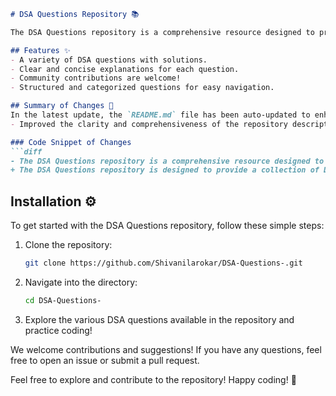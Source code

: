 ```markdown
# DSA Questions Repository 📚

The DSA Questions repository is a comprehensive resource designed to provide a collection of Data Structures and Algorithms (DSA) questions to help you enhance your coding skills and prepare for technical interviews.

## Features ✨
- A variety of DSA questions with solutions.
- Clear and concise explanations for each question.
- Community contributions are welcome! 
- Structured and categorized questions for easy navigation.

## Summary of Changes 📝
In the latest update, the `README.md` file has been auto-updated to enhance the description of the repository. The following changes were made:
- Improved the clarity and comprehensiveness of the repository description.

### Code Snippet of Changes
```diff
- The DSA Questions repository is a comprehensive resource designed to provide a collection of Data Structures and Algorithms (DSA) questions to help you enhance your coding skills and prepare for technical interviews.
+ The DSA Questions repository is designed to provide a collection of Data Structures and Algorithms (DSA) questions to help you enhance your coding skills and prepare for technical interviews.
```

## Installation ⚙️
To get started with the DSA Questions repository, follow these simple steps:

1. Clone the repository:
    ```bash
    git clone https://github.com/Shivanilarokar/DSA-Questions-.git
    ```
2. Navigate into the directory:
    ```bash
    cd DSA-Questions-
    ```
3. Explore the various DSA questions available in the repository and practice coding!

We welcome contributions and suggestions! If you have any questions, feel free to open an issue or submit a pull request.

Feel free to explore and contribute to the repository! Happy coding! 🎉
```
